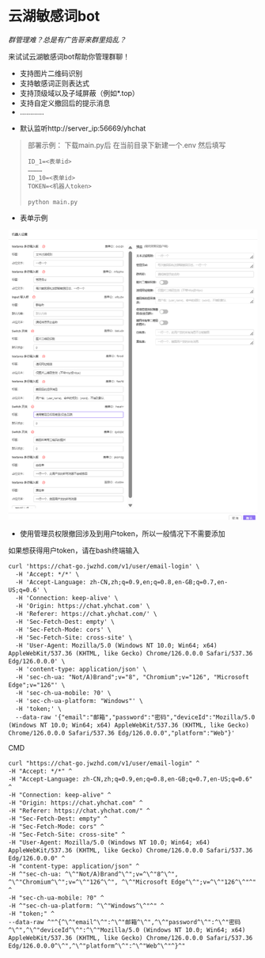 # 云湖敏感词bot
*群管理难？总是有广告哥来群里捣乱？*

来试试云湖敏感词bot帮助你管理群聊！

* 支持图片二维码识别
* 支持敏感词正则表达式
* 支持顶级域以及子域屏蔽（例如*.top）
* 支持自定义撤回后的提示消息
* …………

- 默认监听http://server_ip:56669/yhchat

>部署示例：
>下载main.py后
>在当前目录下新建一个.env
>然后填写
>```
>ID_1=<表单id>
>…………
>ID_10=<表单id>
>TOKEN=<机器人token>
>
>python main.py

* 表单示例

![](images/1.png)

- 使用管理员权限撤回涉及到用户token，所以一般情况下不需要添加

如果想获得用户token，请在bash终端输入
```
curl 'https://chat-go.jwzhd.com/v1/user/email-login' \
  -H 'Accept: */*' \
  -H 'Accept-Language: zh-CN,zh;q=0.9,en;q=0.8,en-GB;q=0.7,en-US;q=0.6' \
  -H 'Connection: keep-alive' \
  -H 'Origin: https://chat.yhchat.com' \
  -H 'Referer: https://chat.yhchat.com/' \
  -H 'Sec-Fetch-Dest: empty' \
  -H 'Sec-Fetch-Mode: cors' \
  -H 'Sec-Fetch-Site: cross-site' \
  -H 'User-Agent: Mozilla/5.0 (Windows NT 10.0; Win64; x64) AppleWebKit/537.36 (KHTML, like Gecko) Chrome/126.0.0.0 Safari/537.36 Edg/126.0.0.0' \
  -H 'content-type: application/json' \
  -H 'sec-ch-ua: "Not/A)Brand";v="8", "Chromium";v="126", "Microsoft Edge";v="126"' \
  -H 'sec-ch-ua-mobile: ?0' \
  -H 'sec-ch-ua-platform: "Windows"' \
  -H 'token;' \
  --data-raw '{"email":"邮箱","password":"密码","deviceId":"Mozilla/5.0 (Windows NT 10.0; Win64; x64) AppleWebKit/537.36 (KHTML, like Gecko) Chrome/126.0.0.0 Safari/537.36 Edg/126.0.0.0","platform":"Web"}'
  ```
  CMD
  ```
  curl "https://chat-go.jwzhd.com/v1/user/email-login" ^
  -H "Accept: */*" ^
  -H "Accept-Language: zh-CN,zh;q=0.9,en;q=0.8,en-GB;q=0.7,en-US;q=0.6" ^
  -H "Connection: keep-alive" ^
  -H "Origin: https://chat.yhchat.com" ^
  -H "Referer: https://chat.yhchat.com/" ^
  -H "Sec-Fetch-Dest: empty" ^
  -H "Sec-Fetch-Mode: cors" ^
  -H "Sec-Fetch-Site: cross-site" ^
  -H "User-Agent: Mozilla/5.0 (Windows NT 10.0; Win64; x64) AppleWebKit/537.36 (KHTML, like Gecko) Chrome/126.0.0.0 Safari/537.36 Edg/126.0.0.0" ^
  -H "content-type: application/json" ^
  -H ^"sec-ch-ua: ^\^"Not/A)Brand^\^";v=^\^"8^\^", ^\^"Chromium^\^";v=^\^"126^\^", ^\^"Microsoft Edge^\^";v=^\^"126^\^"^" ^
  -H "sec-ch-ua-mobile: ?0" ^
  -H ^"sec-ch-ua-platform: ^\^"Windows^\^"^" ^
  -H "token;" ^
  --data-raw ^"^{^\^"email^\^":^\^"邮箱^\^",^\^"password^\^":^\^"密码^\^",^\^"deviceId^\^":^\^"Mozilla/5.0 (Windows NT 10.0; Win64; x64) AppleWebKit/537.36 (KHTML, like Gecko) Chrome/126.0.0.0 Safari/537.36 Edg/126.0.0.0^\^",^\^"platform^\^":^\^"Web^\^"^}^"
  ```